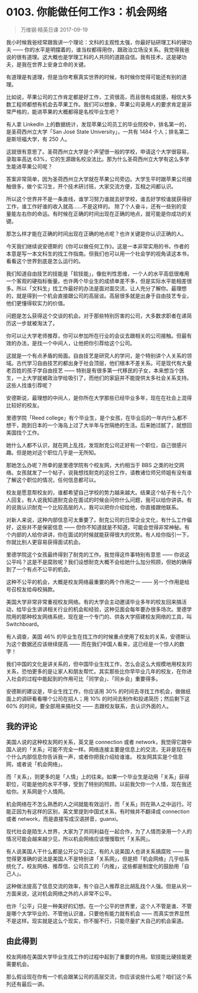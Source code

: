 # 0103. 你能做任何工作3：机会网络
> 万维钢·精英日课
2017-09-19

我小时候我爸经常跟我讲一个理论：文科的主观性太强，你最好钻研理工科的硬功夫 —— 你的水平是明摆着的，谁当权都得用你，跟政治立场没关系。我觉得我爸说的很有道理。这大概也是学理工科的人共同的道路自信。我有技术，这是硬功夫，是我在世界上安身立命的关键。

有道理是有道理，但是当你考察真实世界的时候，有时候你觉得可能还有别的道理。

比如说，苹果公司的工作肯定都是好工作，工资很高，而且很有成就感，相信大多数工程师都想有机会去苹果工作。我们可以想象，苹果公司录用人的要求肯定是非常严格的，能进苹果的大概都得是名校毕业生吧？

有人拿 LinkedIn 上的数据统计，发现苹果公司员工的毕业院校中，排名第一的，是圣荷西州立大学「San José State University」，一共有 1484 个人；排名第二是斯坦福大学，有 250 人。

这就很有意思了。圣荷西州立大学是个声望很一般的学校，申请这个大学很容易，录取率高达 63%，它的生源跟名校没法比。那为什么圣荷西州立大学有这么多学生能进苹果公司呢？

答案非常简单，因为圣荷西州立大学就在苹果公司旁边。大学生平时跟苹果公司接触很多，做个实习生，开个技术研讨班，大家交流方便，互相之间都认识。

所以这个世界并不是一条直线，谁学习努力谁就去好学校，谁去好学校谁就获得好工作，谁工作好谁的收入就高……不是这样的。 除了个人奋斗，还有一些别的变量能左右你的命运。有时候在正确的时间出现在正确的地点，就可能是你成功的关键。

那怎么样才能在正确的时间出现在正确的地点呢？也许关键是你认识正确的人。

今天我们继续说安德斯的《你可以做任何工作》。这是一本非常实用的书，作者的本意是写一本文科生的找工作指南。但我们也可以用一个社会学的视角读这本书，看看这个世界到底是怎么运行的。

我们知道自由技艺的技能是「软技能」，像批判性思维，一个人的水平高低很难用一个客观的硬指标衡量。也许两个毕业生的成绩单差不多，但是实际水平能相差很多。所以「文科生」找工作最好的办法是面对面交流，让人充分了解你。最理想的，就是得到一个机会直接跟公司的高层谈。高层很多就是出身于自由技艺专业，他们更懂得软实力的价值。

问题是怎么获得这个交谈的机会。对于那些特别厉害的公司，大多数求职者在递简历这一步就被淘汰了。

你可以让大学老师推荐，你可以参加所在行业的会议去跟相关的公司接触。但最有效的办法，是找一个中间人，让他把你引荐给这个公司。

这就是一个有点矛盾的局面。自由技艺是研究人的学问，是个特别讲个人关系的领域。古代学习自由技艺的都出身于社会顶层，他们根本不差关系。可是现代有大量老百姓的孩子学自由技艺 —— 特别是有很多第一代移民的子女，本来想当个医生，一上大学就被政治学给吸引了，而他们的家庭并不能提供太多社会关系支持。这些人找谁引荐呢？

安德斯说，最理想的中间人，是你所在大学那些已经毕业多年，现在在社会上混得比较好的校友。

里德学院「Reed college」有个毕业生，是个女孩，在毕业后的一年内什么都不想干，跑到日本的一个海岛上过了大半年与世隔绝的生活。后来她过腻了，就想回美国找个工作。

她什么人都不认识，就在网上乱找，发现耐克公司正好有一个职位，自己很感兴趣。但是她对这个职位几乎是一无所知。

那她怎么办呢？所幸的是里德学院有个校友网，大约相当于 BBS 之类的社交网络。女孩就发了一个帖子，说我想找耐克的这份工作，请教诸位师兄师姐有没有谁了解这个职位的情况，任何信息都可以。

校友是愿意帮校友的，谁都希望自己学校的势力越来越大。结果这个帖子有十几个人回复。有人说我知道耐克会在面试的时候会问你什么问题，我可以给你讲讲。有的说我认识耐克一个比较高层的人，我可以把你介绍给他，你直接跟他联系。

对新人来说，这种内部信息可太重要了。耐克公司的日常企业文化，有什么工作偏好，这些并不是保密信息 —— 但你不知道就是不知道，可能会觉得非常神秘。有个内部的人给你讲讲，你在面试的时候就能获得很大的优势。有人给你指引一下，你就比别人更容易获得面试机会。

里德学院这个女孩最终得到了耐克的工作。我觉得这件事特别有意思 —— 你说这公平吗？这是不是腐败呢？我们设想耐克大概不会给她什么加分照顾，但她的确得到了一个有点不公平的机会。

这种不公平的机会，大概是校友网络最重要的两个作用之一 —— 另一个作用是给号召校友给母校捐款。

美国大学非常非常重视校友网络。有的大学会主动邀请毕业多年的校友回来搞活动，给毕业生讲讲相关行业的机会和经验，这种见面会每年要办很多场次。里德学院用的那种校友网络系统，现在是一个专门的、供各大学搭建校友网络的工具，叫 Switchboard。

有人调查，美国 46% 的毕业生在找工作的时候重点使用了校友的关系，安德斯认为这个数据还应该继续提高 —— 而在我们中国人看来，这已经是一个惊人的数字！

我们中国的文化是讲关系的，但中国毕业生找工作，怎么会这么大规模地用校友的关系，恐怕更多的是让家人和朋友帮忙。其实那些比你早毕业几年的校友，在你进入社会的过程中能起到的作用可比「同学会」、「同乡会」重要得多。

安德斯的建议是，毕业生找工作，你应该用 30% 的时间去寻找工作机会，做做纸面上的调研看看哪个公司在招人；用 10% 的时间去制作和投递简历；然后剩下这 60% 的时间，要全部用来搞社交 —— 去跟校友联系，去认识外面的人。 

## 我的评论
美国人说的这种校友网的关系，英文是 connection 或者 network，我觉得它跟中国人说的「关系」可能不完全一样。网络连接主要是信息上的交流，无非是现在有个什么内部信息你告诉我一声，或者你把我介绍给谁谁。 校友网其实是个信息网，或者说「机会网络」。

而「关系」，则更多的是「人情」上的往来。如果一个毕业生是动用「关系」获得职位，可能是他的水平不够，受到了特别的照顾。以前我欠你一个人情，现在我还给你。关系网是个人情网。

机会网络在不怎么熟悉的人之间就能有效运行，而「关系」则在熟人之中运行。可能正因为有这样的区别，英文里提到中国式关系，有时候并不翻译成 connection 或者 network，而是直接写成汉语拼音，guanxi。

现代社会是陌生人世界，大家为了共同利益在一起合作，为了人情而录用一个人的情况可能会越来越少见，所以机会网络应该慢慢取代「关系网」。

有人说美国人干什么都是公开公平公正，有的人说美国人也讲关系搞腐败 —— 我觉得更准确的说法是美国人不是特别讲「关系网」，但是把「机会网络」几乎给系统化了。校友网络、推荐信、公司员工的「内推」，这些都是制度化的鼓励用「自己人」。

这种做法提高了信息交流的效率，有个自己人推荐总比胡乱找个人强。但是从另一方面来说，这对机会网络之外的人非常不公平。

也许「公平」只是一种美好的幻想。在一个公平的世界里，这个人不管是谁、不管是哪个大学毕业的、不管他认识谁，只要他有能力就有机会 —— 而真实世界显然不是这样。现实就是这么个现实，你不服不行，只能尽量扩大自己的机会渠道。 

## 由此得到
校友网络在美国大学毕业生找工作的过程中起到了重要的作用。软技能比硬技能更需要机会。

那么假设现在你有一个机会跟某公司的高层交流，你应该说些什么呢？咱们这个系列还有最后一讲。



